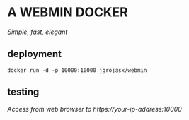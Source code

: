 # A WEBMIN DOCKER
_Simple, fast, elegant_

## deployment
```
docker run -d -p 10000:10000 jgrojasx/webmin
```
## testing
_Access from web browser to https://your-ip-address:10000_
